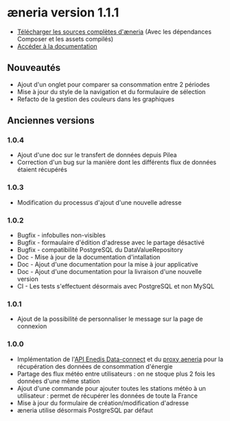 # æneria version 1.1.1

* [Télécharger les sources complètes d'æneria](http://statics.aeneria.com/) (Avec les dépendances Composer et les assets compilés)
* [Accéder à la documentation](https://docs.aeneria.com/fr/latest/)

## Nouveautés

* Ajout d'un onglet pour comparer sa consommation entre 2 périodes
* Mise à jour du style de la navigation et du formulauire de sélection
* Refacto de la gestion des couleurs dans les graphiques

## Anciennes versions

### 1.0.4

* Ajout d'une doc sur le transfert de données depuis Pilea
* Correction d'un bug sur la manière dont les différents flux de données étaient récupérés

### 1.0.3

* Modification du processus d'ajout d'une nouvelle adresse

### 1.0.2

* Bugfix - infobulles non-visibles
* Bugfix - formaulaire d'édition d'adresse avec le partage désactivé
* Bugfix - compatibilité PostgreSQL du DataValueRepository
* Doc - Mise à jour de la documentation d'intallation
* Doc - Ajout d'une documentation pour la mise à jour applicative
* Doc - Ajout d'une documentation pour la livraison d'une nouvelle version
* CI - Les tests s'effectuent désormais avec PostgreSQL et non MySQL

### 1.0.1

* Ajout de la possibilité de personnaliser le message sur la page de connexion

### 1.0.0

* Implémentation de l'[API Enedis Data-connect](https://datahub-enedis.fr/data-connect/) et du [proxy aeneria](https://gitlab.com/aeneria/aeneria-proxy) pour la récupération des données de consommation d'énergie
* Partage des flux météo entre utilisateurs : on ne stoque plus 2 fois les données d'une même station
* Ajout d'une commande pour ajouter toutes les stations météo à un utilisateur : permet
  de récupérer les données de toute la France
* Mise à jour du formulaire de création/modification d'adresse
* æneria utilise désormais PostgreSQL par défaut
